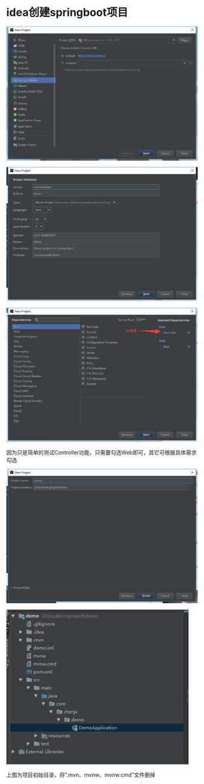 # idea创建springboot项目

![](https://github.com/chenjxJava/photos/blob/master/springboot/springboot_init1.png?raw=true)

![](https://github.com/chenjxJava/photos/blob/master/springboot/springboot_init2.png?raw=true)

![](https://github.com/chenjxJava/photos/blob/master/springboot/springboot_init3.png?raw=true)

因为只是简单的测试Controller功能，只需要勾选Web即可，其它可根据具体需求勾选

![](https://github.com/chenjxJava/photos/blob/master/springboot/springboot_init4.png?raw=true)

![](https://github.com/chenjxJava/photos/blob/master/springboot/springboot_init5.png?raw=true)

上图为项目初始目录，将”.mvn、mvnw、mvnw.cmd”文件删掉